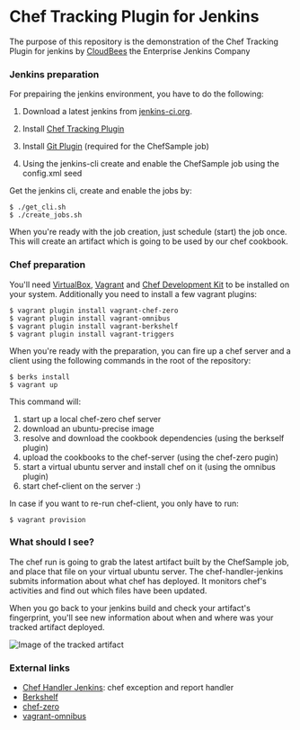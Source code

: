 # Chef Tracking Plugin for Jenkins

The purpose of this repository is the demonstration of the Chef Tracking Plugin for jenkins by [CloudBees](http://www.cloudbees.com) the Enterprise Jenkins Company 


### Jenkins preparation
For prepairing the jenkins environment, you have to do the following:

1. Download a latest jenkins from [jenkins-ci.org](jenkins-ci.org).

2. Install [Chef Tracking Plugin](https://wiki.jenkins-ci.org/display/JENKINS/Chef+Tracking+Plugin)
3. Install [Git Plugin](https://wiki.jenkins-ci.org/display/JENKINS/Git+Plugin) (required for the ChefSample job)
4. Using the jenkins-cli create and enable the ChefSample job using the config.xml seed


Get the jenkins cli, create and enable the jobs by:

	$ ./get_cli.sh
	$ ./create_jobs.sh

When you're ready with the job creation, just schedule (start) the job once. This will create an artifact which is going to be used by our chef cookbook.

### Chef preparation

You'll need [VirtualBox](https://www.virtualbox.org/wiki/Downloads), [Vagrant](https://www.vagrantup.com/downloads.html) and [Chef Development Kit](http://downloads.getchef.com/chef-dk/) to be installed on your system. Additionally you need to install a few vagrant plugins:

	$ vagrant plugin install vagrant-chef-zero
    $ vagrant plugin install vagrant-omnibus
    $ vagrant plugin install vagrant-berkshelf
    $ vagrant plugin install vagrant-triggers

When you're ready with the preparation, you can fire up a chef server and a client using the following commands in the root of the repository:

	$ berks install
    $ vagrant up

This command will:

1. start up a local chef-zero chef server
2. download an ubuntu-precise image
3. resolve and download the cookbook dependencies (using the berkself plugin)
4. upload the cookbooks to the chef-server (using the chef-zero pugin)
5. start a virtual ubuntu server and install chef on it (using the omnibus plugin)
6. start chef-client on the server :)

In case if you want to re-run chef-client, you only have to run:

	$ vagrant provision
    
### What should I see?

The chef run is going to grab the latest artifact built by the ChefSample job, and place that file on your virtual ubuntu server. The chef-handler-jenkins submits information about what chef has deployed. It monitors chef's activities and find out which files have been updated.

When you go back to your jenkins build and check your artifact's fingerprint, you'll see new information about when and where was your tracked artifact deployed.

![Image of the tracked artifact](http://www.wooh.hu/chef_tracking_plugin.png)

### External links

- [Chef Handler Jenkins](https://github.com/jenkinsci/chef-handler-jenkins/): chef exception and report handler
- [Berkshelf](http://berkshelf.com/)
- [chef-zero](https://github.com/opscode/chef-zero)
- [vagrant-omnibus](https://github.com/opscode/vagrant-omnibus)
